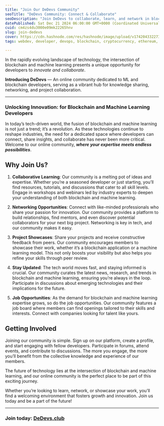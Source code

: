 ```yaml
---
title: "Join Our DeDevs Community"
seoTitle: "DeDevs Community: Connect & Collaborate"
seoDescription: "Join DeDevs to collaborate, learn, and network in blockchain and machine learning, engaging with experts and growing your skills"
datePublished: Sat Dec 21 2024 06:00:00 GMT+0000 (Coordinated Universal Time)
cuid: cm4zs4du3000e09mk22265hnv
slug: join-dedevs
cover: https://cdn.hashnode.com/res/hashnode/image/upload/v1742043322735/9611d059-9bb4-4556-aab4-4d4a541b0889.jpeg
tags: webdev, developer, devops, blockchain, cryptocurrency, ethereum, web3, decentralization

---
```


In the rapidly evolving landscape of technology, the intersection of blockchain and machine learning presents a unique opportunity for developers to *innovate and collaborate*.

**Introducing DeDevs** — An online community dedicated to ML and blockchain developers, serving as a vibrant hub for knowledge sharing, networking, and project collaboration.

---

### **Unlocking Innovation: for Blockchain and Machine Learning Developers**

In today’s tech-driven world, the fusion of blockchain and machine learning is not just a trend; it’s a revolution. As these technologies continue to reshape industries, the need for a dedicated space where developers can connect, share insights, and collaborate has never been more critical. Welcome to our online community, ***where your expertise meets endless possibilities***.

## **Why Join Us?**

1. **Collaborative Learning**: Our community is a melting pot of ideas and expertise. Whether you’re a seasoned developer or just starting, you’ll find resources, tutorials, and discussions that cater to all skill levels. Engage in workshops and webinars led by industry experts to deepen your understanding of both blockchain and machine learning.
    
2. **Networking Opportunities**: Connect with like-minded professionals who share your passion for innovation. Our community provides a platform to build relationships, find mentors, and even discover potential collaborators for your next big project. Networking is key in tech, and our community makes it easy.
    
3. **Project Showcases**: Share your projects and receive constructive feedback from peers. Our community encourages members to showcase their work, whether it’s a blockchain application or a machine learning model. This not only boosts your visibility but also helps you refine your skills through peer review.
    
4. **Stay Updated**: The tech world moves fast, and staying informed is crucial. Our community curates the latest news, research, and trends in blockchain and machine learning, ensuring you’re always in the loop. Participate in discussions about emerging technologies and their implications for the future.
    
5. **Job Opportunities**: As the demand for blockchain and machine learning expertise grows, so do the job opportunities. Our community features a job board where members can find openings tailored to their skills and interests. Connect with companies looking for talent like yours.
    

## **Getting Involved**

Joining our community is simple. Sign up on our platform, create a profile, and start engaging with fellow developers. Participate in forums, attend events, and contribute to discussions. The more you engage, the more you’ll benefit from the collective knowledge and experience of our members.

The future of technology lies at the intersection of blockchain and machine learning, and our online community is the perfect place to be part of this exciting journey.

Whether you’re looking to learn, network, or showcase your work, you’ll find a welcoming environment that fosters growth and innovation. Join us today and be a part of the future!

---

### Join today: [DeDevs.club](https://dedevs.club)